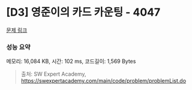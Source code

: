 # [D3] 영준이의 카드 카운팅 - 4047 

[문제 링크](https://swexpertacademy.com/main/code/problem/problemDetail.do?contestProbId=AWIsY84KEPMDFAWN) 

### 성능 요약

메모리: 16,084 KB, 시간: 102 ms, 코드길이: 1,569 Bytes



> 출처: SW Expert Academy, https://swexpertacademy.com/main/code/problem/problemList.do